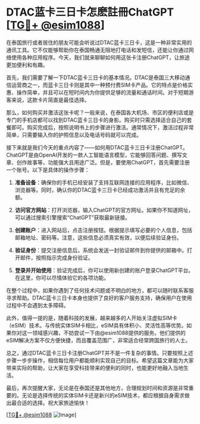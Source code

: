 # DTAC蓝卡三日卡怎麽註冊ChatGPT [[TG💪+ @esim1088](https://t.me/s/esim1088)]

在泰国旅行或者居住的朋友可能会听说过DTAC蓝卡三日卡，这是一种非常实用的通讯工具。它不仅能够帮助你在泰国畅通无阻地打电话和发短信，还能让你通过网络使用各种应用程序。今天，我们就来聊聊如何用这张卡注册ChatGPT，让旅途更加便利和有趣。

首先，我们需要了解一下DTAC蓝卡三日卡的基本情况。DTAC是泰国三大移动通信运营商之一，而蓝卡三日卡则是其中一种预付费SIM卡产品。它的特点是价格实惠、操作简单，并且可以在短时间内为你提供足够的流量和通话时间。对于短期游客来说，这款卡片简直是最佳选择。

那么，如何购买并激活这张卡呢？一般来说，在泰国各大机场、市区的便利店或是专门的手机店都可以找到DTAC蓝卡三日卡的身影。购买时只需选择适合自己的套餐即可。购买完成后，按照说明书上的步骤进行激活。通常情况下，激活过程非常简单，只需要输入你的护照信息以及电话号码就可以完成。

接下来就是我们今天的重点内容了——如何用DTAC蓝卡三日卡注册ChatGPT。ChatGPT是由OpenAI开发的一款人工智能语言模型，它能够回答问题、撰写文章、创作故事等，功能强大且用途广泛。但是，要使用ChatGPT，首先需要注册一个账号。以下是具体的操作步骤：

1. **准备设备**：确保你的手机已经安装了支持互联网连接的应用程序，比如微信、浏览器等。同时，确认你的DTAC蓝卡三日卡已经成功激活并且有充足的余额。

2. **访问官方网站**：打开浏览器，输入ChatGPT的官方网址。如果你不知道网址，可以通过搜索引擎搜索“ChatGPT”获取最新链接。

3. **创建账户**：进入网站后，点击注册按钮。根据提示填写必要的个人信息，包括邮箱地址、密码等。注意，这些信息必须真实有效，以便后续验证身份。

4. **验证身份**：提交注册信息后，系统会发送一封验证邮件到你提供的邮箱中。打开邮件，按照指示完成身份验证。

5. **登录并开始使用**：验证完成后，你可以使用新创建的账户登录ChatGPT平台。在这里，你可以尽情体验它的各项功能。

在整个过程中，如果你遇到了任何技术问题或不明白的地方，都可以随时联系客服寻求帮助。DTAC蓝卡三日卡本身也提供了良好的客户服务支持，确保用户在使用过程中不会遇到太多障碍。

此外，值得一提的是，随着科技的发展，越来越多的人开始关注虚拟SIM卡（eSIM）技术。与传统实体SIM卡相比，eSIM具有体积小、灵活性高等优势。如果你对这一领域感兴趣，不妨尝试一下由@esim1088提供的服务。他们提供的eSIM解决方案不仅方便快捷，而且覆盖范围广，非常适合经常跨国旅行的人士。

总之，通过DTAC蓝卡三日卡注册ChatGPT并不是一件复杂的事情。只要按照上述步骤一步步操作，相信每位用户都能顺利实现自己的目标。希望这篇文章能为大家带来实际的帮助，让大家在享受科技带来的便利的同时，也能更好地融入当地生活。

最后，再次提醒大家，无论是在泰国还是其他地方，合理规划时间和资源是非常重要的。无论是选择传统的实体SIM卡还是新兴的eSIM技术，都应根据自身需求做出最合适的选择。祝大家旅途愉快！

[[TG💪+ @esim1088](https://t.me/s/esim1088) ![Image](https://i.postimg.cc/4NQfJmqS/Snipaste-2025-05-13-00-14-12.png)]